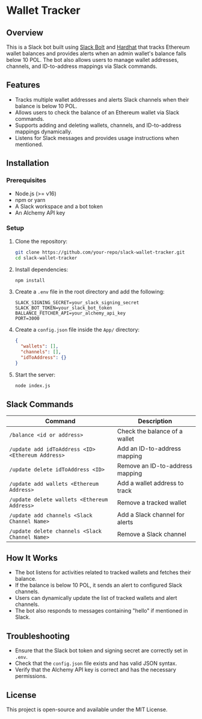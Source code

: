 # Wallet Tracker

## Overview
This is a Slack bot built using [Slack Bolt](https://slack.dev/bolt-js/) and [Hardhat](https://hardhat.org/) that tracks Ethereum wallet balances and provides alerts when an admin wallet's balance falls below 10 POL. The bot also allows users to manage wallet addresses, channels, and ID-to-address mappings via Slack commands.

## Features
- Tracks multiple wallet addresses and alerts Slack channels when their balance is below 10 POL.
- Allows users to check the balance of an Ethereum wallet via Slack commands.
- Supports adding and deleting wallets, channels, and ID-to-address mappings dynamically.
- Listens for Slack messages and provides usage instructions when mentioned.

## Installation

### Prerequisites
- Node.js (>= v16)
- npm or yarn
- A Slack workspace and a bot token
- An Alchemy API key

### Setup
1. Clone the repository:
   ```sh
   git clone https://github.com/your-repo/slack-wallet-tracker.git
   cd slack-wallet-tracker
   ```
2. Install dependencies:
   ```sh
   npm install
   ```
3. Create a `.env` file in the root directory and add the following:
   ```env
   SLACK_SIGNING_SECRET=your_slack_signing_secret
   SLACK_BOT_TOKEN=your_slack_bot_token
   BALLANCE_FETCHER_API=your_alchemy_api_key
   PORT=3000
   ```
4. Create a `config.json` file inside the `App/` directory:
   ```json
   {
     "wallets": [],
     "channels": [],
     "idToAddress": {}
   }
   ```
5. Start the server:
   ```sh
   node index.js
   ```

## Slack Commands

| Command | Description |
|---------|-------------|
| `/balance <id or address>` | Check the balance of a wallet |
| `/update add idToAddress <ID> <Ethereum Address>` | Add an ID-to-address mapping |
| `/update delete idToAddress <ID>` | Remove an ID-to-address mapping |
| `/update add wallets <Ethereum Address>` | Add a wallet address to track |
| `/update delete wallets <Ethereum Address>` | Remove a tracked wallet |
| `/update add channels <Slack Channel Name>` | Add a Slack channel for alerts |
| `/update delete channels <Slack Channel Name>` | Remove a Slack channel |

## How It Works
- The bot listens for activities related to tracked wallets and fetches their balance.
- If the balance is below 10 POL, it sends an alert to configured Slack channels.
- Users can dynamically update the list of tracked wallets and alert channels.
- The bot also responds to messages containing "hello" if mentioned in Slack.

## Troubleshooting
- Ensure that the Slack bot token and signing secret are correctly set in `.env`.
- Check that the `config.json` file exists and has valid JSON syntax.
- Verify that the Alchemy API key is correct and has the necessary permissions.

## License
This project is open-source and available under the MIT License.

